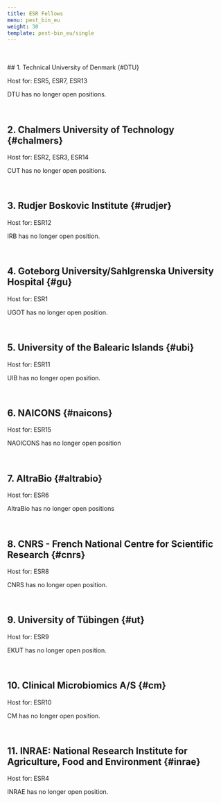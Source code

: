 ```yaml
---
title: ESR Fellows
menu: pest_bin_eu
weight: 30
template: pest-bin_eu/single
---
```

<br>

<br>  
## 1. Technical University of Denmark {#DTU}

Host for: ESR5, ESR7, ESR13

DTU has no longer open positions. 

<br>  

## 2. Chalmers University of Technology {#chalmers}

Host for: ESR2, ESR3, ESR14 

CUT has no longer open positions. 

<br>  

## 3. Rudjer Boskovic Institute {#rudjer}

Host for: ESR12

IRB has no longer open position.

<br>  

## 4. Goteborg University/Sahlgrenska University Hospital {#gu}

Host for: ESR1

UGOT has no longer open position. 

<br>  

## 5. University of the Balearic Islands {#ubi}

Host for: ESR11

UIB has no longer open position. 

<br>  

## 6. NAICONS {#naicons}

Host for: ESR15

NAOICONS has no longer open position

<br>  

## 7. AltraBio {#altrabio}

Host for: ESR6

AltraBio has no longer open positions

<br>

## 8. CNRS - French National Centre for Scientific Research {#cnrs}

Host for: ESR8

CNRS has no longer open position.  

<br> 

## 9. University of Tübingen {#ut}

Host for: ESR9

EKUT has no longer open position. 

<br>

## 10. Clinical Microbiomics A/S {#cm}

Host for: ESR10 

CM has no longer open position.

<br>

## 11. INRAE: National Research Institute for Agriculture, Food and Environment {#inrae}

Host for: ESR4

INRAE has no longer open position.